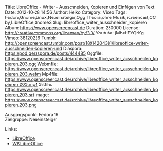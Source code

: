 Title: LibreOffice - Writer - Ausschneiden, Kopieren und Einfügen von Text
Date: 2012-10-28 14:56
Author: Heiko
Category: Video
Tags: Fedora,Gnome,Linux,Neueinsteiger,Ogg Theora,ohne Musik,screencast,CC by,LibreOffice,Gnome3
Slug: libreoffice_writer_ausschneiden_kopieren
Album: https://www.openscreencast.de
Duration: 230000
License: http://creativecommons.org/licenses/by/3.0/
Youtube: jMbsHEYQrKg
Vimeo: 38120226
Tumblr: http://openscreencast.tumblr.com/post/18914204381/libreoffice-writer-ausschneiden-kopieren-und
Diaspora: https://pod.geraspora.de/posts/444485
Oggfile: https://www.openscreencast.de/archive/libreoffice_writer_ausschneiden_kopieren_203.ogg
Webmfile: https://www.openscreencast.de/archive/libreoffice_writer_ausschneiden_kopieren_203.webm
Mp4file: https://www.openscreencast.de/archive/libreoffice_writer_ausschneiden_kopieren_203.mp4
Srtfile: https://www.openscreencast.de/archive/libreoffice_writer_ausschneiden_kopieren_203.srt
Image: https://www.openscreencast.de/archive/libreoffice_writer_ausschneiden_kopieren_203.png

Ausgangspunkt: Fedora 16  
Zielgruppe: Neueinsteiger  

Links:

  * [LibreOffice](http://de.libreoffice.org/hilfe-kontakt/handbuecher/ "Link zu LibreOffice" )
  * [WP:LibreOffice](http://de.wikipedia.org/wiki/Libreoffice "LibreOffice" )

